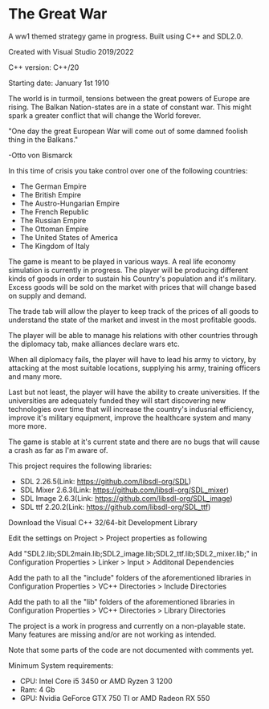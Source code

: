 # The Great War
A ww1 themed strategy game in progress. Built using C++ and SDL2.0.

Created with Visual Studio 2019/2022

C++ version: C++/20

Starting date: January 1st 1910

The world is in turmoil, tensions between the great powers of Europe are rising.
The Balkan Nation-states are in a state of constant war.
This might spark a greater conflict that will change the World forever.

"One day the great European War will come out of some damned foolish thing in the Balkans."

-Otto von Bismarck

In this time of crisis you take control over one of the following countries:
- The German Empire
- The British Empire
- The Austro-Hungarian Empire
- The French Republic
- The Russian Empire
- The Ottoman Empire
- The United States of America
- The Kingdom of Italy

The game is meant to be played in various ways.
A real life economy simulation is currently in progress.
The player will be producing different kinds of goods
in order to sustain his Country's population and it's military.
Excess goods will be sold on the market with prices that will change
based on supply and demand.

The trade tab will allow the player to keep track of the prices of all goods to understand the state of the market and invest in the most profitable goods.

The player will be able to manage his relations with other countries through the diplomacy tab, make alliances declare wars etc.

When all diplomacy fails, the player will have to lead his army to victory, by attacking at the most suitable locations, supplying his army, training officers and many more.

Last but not least, the player will have the ability to create universities. If the universities are adequately funded they will start discovering new technologies over time that will increase the country's indusrial efficiency, improve it's military equipment, improve the healthcare system and many more more.

The game is stable at it's current state and there are 
no bugs that will cause a crash as far as I'm aware of.

This project requires the following libraries:
- SDL 2.26.5(Link: https://github.com/libsdl-org/SDL)
- SDL Mixer 2.6.3(Link: https://github.com/libsdl-org/SDL_mixer)
- SDL Image 2.6.3(Link: https://github.com/libsdl-org/SDL_image)
- SDL ttf 2.20.2(Link: https://github.com/libsdl-org/SDL_ttf)

Download the Visual C++ 32/64-bit Development Library

Edit the settings on Project > Project properties as following

Add "SDL2.lib;SDL2main.lib;SDL2_image.lib;SDL2_ttf.lib;SDL2_mixer.lib;" in Configuration Properties > Linker > Input > Additonal Dependencies

Add the path to all the "include" folders of the aforementioned libraries in Configuration Properties > VC++ Directories > Include Directories

Add the path to all the "lib" folders of the aforementioned libraries in Configuration Properties > VC++ Directories > Library Directories

The project is a work in progress and currently on a non-playable state.
Many features are missing and/or are not working as intended.

Note that some parts of the code are not documented with comments yet.

Minimum System requirements:

- CPU: Intel Core i5 3450 or AMD Ryzen 3 1200
- Ram: 4 Gb
- GPU: Nvidia GeForce GTX 750 TI or AMD Radeon RX 550
